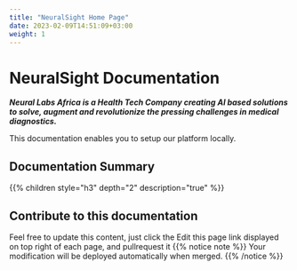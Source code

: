 ```yaml
---
title: "NeuralSight Home Page"
date: 2023-02-09T14:51:09+03:00
weight: 1
---
```


# NeuralSight Documentation

***Neural Labs Africa is a Health Tech Company creating AI based solutions to solve, augment and revolutionize the pressing challenges in medical diagnostics.***

This documentation enables you to setup our platform locally.
## Documentation Summary
{{% children style="h3" depth="2" description="true" %}}
## Contribute to this documentation
Feel free to update this content, just click the Edit this page link displayed on top right of each page, and pullrequest it
{{% notice note %}}
Your modification will be deployed automatically when merged.
{{% /notice %}}
